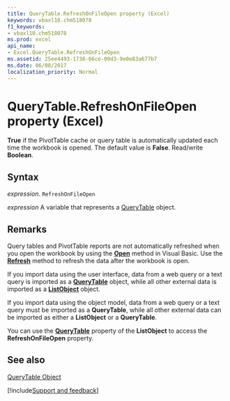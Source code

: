 ```yaml
---
title: QueryTable.RefreshOnFileOpen property (Excel)
keywords: vbaxl10.chm518078
f1_keywords:
- vbaxl10.chm518078
ms.prod: excel
api_name:
- Excel.QueryTable.RefreshOnFileOpen
ms.assetid: 25ee4493-1738-66ce-09d3-9e0e83a677b7
ms.date: 06/08/2017
localization_priority: Normal
---
```



# QueryTable.RefreshOnFileOpen property (Excel)

 **True** if the PivotTable cache or query table is automatically updated each time the workbook is opened. The default value is **False**. Read/write **Boolean**.


## Syntax

_expression_. `RefreshOnFileOpen`

_expression_ A variable that represents a [QueryTable](Excel.QueryTable.md) object.


## Remarks

Query tables and PivotTable reports are not automatically refreshed when you open the workbook by using the  **[Open](Excel.Workbooks.Open.md)** method in Visual Basic. Use the **[Refresh](Excel.QueryTable.Refresh.md)** method to refresh the data after the workbook is open.

If you import data using the user interface, data from a web query or a text query is imported as a  **[QueryTable](Excel.QueryTable.md)** object, while all other external data is imported as a **[ListObject](Excel.ListObject.md)** object.

If you import data using the object model, data from a web query or a text query must be imported as a  **QueryTable**, while all other external data can be imported as either a **ListObject** or a **QueryTable**.

You can use the  **[QueryTable](Excel.ListObject.QueryTable.md)** property of the **ListObject** to access the **RefreshOnFileOpen** property.


## See also


[QueryTable Object](Excel.QueryTable.md)

[!include[Support and feedback](~/includes/feedback-boilerplate.md)]